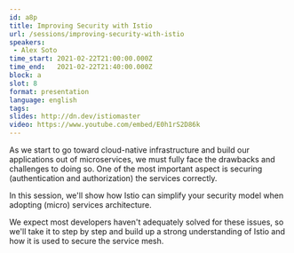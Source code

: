 ```yaml
---
id: a8p
title: Improving Security with Istio
url: /sessions/improving-security-with-istio
speakers:
 - Alex Soto
time_start: 2021-02-22T21:00:00.000Z
time_end:   2021-02-22T21:40:00.000Z
block: a
slot: 8
format: presentation 
language: english
tags:
slides: http://dn.dev/istiomaster
video: https://www.youtube.com/embed/E0h1rS2D86k
---
```


As we start to go toward cloud-native infrastructure and build our applications out of microservices, we must fully face the drawbacks and challenges to doing so. One of the most important aspect is securing (authentication and authorization) the services correctly.

In this session, we'll show how Istio can simplify your security model when adopting (micro) services architecture.

We expect most developers haven't adequately solved for these issues, so we'll take it to step by step and build up a strong understanding of Istio and how it is used to secure the service mesh.

